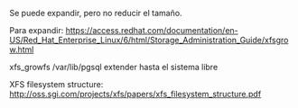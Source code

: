 Se puede expandir, pero no reducir el tamaño.

Para expandir:
https://access.redhat.com/documentation/en-US/Red_Hat_Enterprise_Linux/6/html/Storage_Administration_Guide/xfsgrow.html


xfs_growfs /var/lib/pgsql
  extender hasta el sistema libre

XFS filesystem structure: http://oss.sgi.com/projects/xfs/papers/xfs_filesystem_structure.pdf
